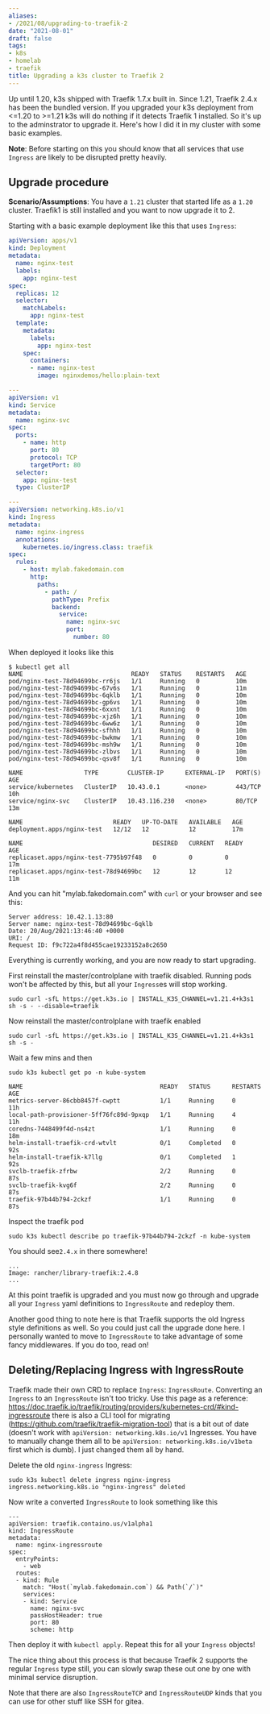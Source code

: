 ```yaml
---
aliases:
- /2021/08/upgrading-to-traefik-2
date: "2021-08-01"
draft: false
tags:
- k8s
- homelab
- traefik
title: Upgrading a k3s cluster to Traefik 2
---
```


Up until 1.20, k3s shipped with Traefik 1.7.x built in. Since 1.21, Traefik
2.4.x has been the bundled version. If you upgraded your k3s deployment from
<=1.20 to >=1.21 k3s will do nothing if it detects Traefik 1 installed. So it's
up to the adminstrator to upgrade it. Here's how I did it in my cluster with
some basic examples.

<!--more-->

**Note**: Before starting on this you should know that all services that use
`Ingress` are likely to be disrupted pretty heavily.

## Upgrade procedure

**Scenario/Assumptions**: You have a `1.21` cluster that started life as a
`1.20` cluster. Traefik1 is still installed and you want to now upgrade it to 2.

Starting with a basic example deployment like this that uses `Ingress`:

```yaml
apiVersion: apps/v1
kind: Deployment
metadata:
  name: nginx-test
  labels:
    app: nginx-test
spec:
  replicas: 12
  selector:
    matchLabels:
      app: nginx-test
  template:
    metadata:
      labels:
        app: nginx-test
    spec:
      containers:
      - name: nginx-test
        image: nginxdemos/hello:plain-text

---
apiVersion: v1
kind: Service
metadata:
  name: nginx-svc
spec:
  ports:
    - name: http
      port: 80
      protocol: TCP
      targetPort: 80
  selector:
    app: nginx-test
  type: ClusterIP

---
apiVersion: networking.k8s.io/v1
kind: Ingress
metadata:
  name: nginx-ingress
  annotations:
    kubernetes.io/ingress.class: traefik
spec:
  rules:
    - host: mylab.fakedomain.com
      http:
        paths:
          - path: /
            pathType: Prefix
            backend:
              service:
                name: nginx-svc
                port:
                  number: 80
```

When deployed it looks like this

```
$ kubectl get all
NAME                              READY   STATUS    RESTARTS   AGE
pod/nginx-test-78d94699bc-rr6js   1/1     Running   0          10m
pod/nginx-test-78d94699bc-67v6s   1/1     Running   0          11m
pod/nginx-test-78d94699bc-6qklb   1/1     Running   0          10m
pod/nginx-test-78d94699bc-gp6vs   1/1     Running   0          10m
pod/nginx-test-78d94699bc-6xxnt   1/1     Running   0          10m
pod/nginx-test-78d94699bc-xjz6h   1/1     Running   0          10m
pod/nginx-test-78d94699bc-6ww6z   1/1     Running   0          10m
pod/nginx-test-78d94699bc-sfhhh   1/1     Running   0          10m
pod/nginx-test-78d94699bc-bwkmw   1/1     Running   0          10m
pod/nginx-test-78d94699bc-msh9w   1/1     Running   0          10m
pod/nginx-test-78d94699bc-zlbvs   1/1     Running   0          10m
pod/nginx-test-78d94699bc-qsv8f   1/1     Running   0          10m

NAME                 TYPE        CLUSTER-IP      EXTERNAL-IP   PORT(S)   AGE
service/kubernetes   ClusterIP   10.43.0.1       <none>        443/TCP   10h
service/nginx-svc    ClusterIP   10.43.116.230   <none>        80/TCP    13m

NAME                         READY   UP-TO-DATE   AVAILABLE   AGE
deployment.apps/nginx-test   12/12   12           12          17m

NAME                                    DESIRED   CURRENT   READY   AGE
replicaset.apps/nginx-test-7795b97f48   0         0         0       17m
replicaset.apps/nginx-test-78d94699bc   12        12        12      11m
```

And you can hit "mylab.fakedomain.com" with  `curl` or your browser and see
this:

```
Server address: 10.42.1.13:80
Server name: nginx-test-78d94699bc-6qklb
Date: 20/Aug/2021:13:46:40 +0000
URI: /
Request ID: f9c722a4f8d455cae19233152a8c2650
```

Everything is currently working, and you are now ready to start upgrading.

First reinstall the master/controlplane with traefik disabled. Running pods
won't be affected by this, but all your `Ingress`es will stop working.

```
sudo curl -sfL https://get.k3s.io | INSTALL_K3S_CHANNEL=v1.21.4+k3s1 sh -s - --disable=traefik
```

Now reinstall the master/controlplane with traefik enabled

```
sudo curl -sfL https://get.k3s.io | INSTALL_K3S_CHANNEL=v1.21.4+k3s1 sh -s -
```

Wait a few mins and then

```
sudo k3s kubectl get po -n kube-system

NAME                                      READY   STATUS      RESTARTS   AGE
metrics-server-86cbb8457f-cwptt           1/1     Running     0          11h
local-path-provisioner-5ff76fc89d-9pxqp   1/1     Running     4          11h
coredns-7448499f4d-ns4zt                  1/1     Running     0          18m
helm-install-traefik-crd-wtvlt            0/1     Completed   0          92s
helm-install-traefik-k7llg                0/1     Completed   1          92s
svclb-traefik-zfrbw                       2/2     Running     0          87s
svclb-traefik-kvg6f                       2/2     Running     0          87s
traefik-97b44b794-2ckzf                   1/1     Running     0          87s
```

Inspect the traefik pod

```
sudo k3s kubectl describe po traefik-97b44b794-2ckzf -n kube-system
```

You should see`2.4.x` in there somewhere!

```
...
Image: rancher/library-traefik:2.4.8
...
```

At this point traefik is upgraded and you must now go through and upgrade all
your `Ingress` yaml definitions to `IngressRoute` and redeploy them.

Another good thing to note here is that Traefik supports the old Ingress style
definitions as well. So you could just call the upgrade done here. I personally
wanted to move to `IngressRoute` to take advantage of some fancy middlewares.
If you do too, read on!

## Deleting/Replacing Ingress with IngressRoute

Traefik made their own CRD to replace `Ingress`: `IngressRoute`. Converting an
`Ingress` to an `IngressRoute` isn't too tricky. Use this page as a reference:
<https://doc.traefik.io/traefik/routing/providers/kubernetes-crd/#kind-ingressroute>
there is also a CLI tool for migrating 
(https://github.com/traefik/traefik-migration-tool)
that is a bit out of date (doesn't work with `apiVersion: networking.k8s.io/v1`
Ingresses. You have to manually change them all to be 
`apiVersion: networking.k8s.io/v1beta` first which is dumb). I just changed
them all by hand.

Delete the old  `nginx-ingress` Ingress:

```
sudo k3s kubectl delete ingress nginx-ingress
ingress.networking.k8s.io "nginx-ingress" deleted
```

Now write a converted `IngressRoute` to look something like this

```
---
apiVersion: traefik.containo.us/v1alpha1
kind: IngressRoute
metadata:
  name: nginx-ingressroute
spec:
  entryPoints:
    - web
  routes:
  - kind: Rule
    match: "Host(`mylab.fakedomain.com`) && Path(`/`)"
    services:
    - kind: Service
      name: nginx-svc
      passHostHeader: true
      port: 80
      scheme: http
```

Then deploy it with `kubectl apply`. Repeat this for all your `Ingress` objects!

The nice thing about this process is that because Traefik 2 supports the
regular `Ingress` type still, you can slowly swap these out one by one with
minimal service disruption.

Note that there are also  `IngressRouteTCP` and  `IngressRouteUDP` kinds that
you can use for other stuff like SSH for gitea.


